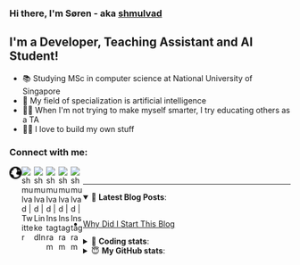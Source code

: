 ### Hi there, I'm Søren - aka [shmulvad][website]

## I'm a Developer, Teaching Assistant and AI Student!
- 📚 Studying MSc in computer science at National University of Singapore
- 🧠 My field of specialization is artificial intelligence
- 👨‍🏫 When I'm not trying to make myself smarter, I try educating others as a TA
- 👨‍💻 I love to build my own stuff

### Connect with me:

[<img align="left" alt="shmulvad.com" width="22px" src="https://raw.githubusercontent.com/iconic/open-iconic/master/svg/globe.svg" />][website]

[<img align="left" alt="shmulvad | Twitter" width="22px" src="https://cdn.jsdelivr.net/npm/simple-icons@v3/icons/twitter.svg" />][twitter]

[<img align="left" alt="shmulvad | LinkedIn" width="22px" src="https://cdn.jsdelivr.net/npm/simple-icons@v3/icons/linkedin.svg" />][linkedin]

[<img align="left" alt="shmulvad | Instagram" width="22px" src="https://cdn.jsdelivr.net/npm/simple-icons@v3/icons/instagram.svg" />][instagram]

[<img align="left" alt="shmulvad | Instagram" width="22px" src="https://cdn.jsdelivr.net/npm/simple-icons@v3/icons/stackoverflow.svg" />][stackOverflow]

[<img align="left" alt="shmulvad | Instagram" width="22px" src="https://cdn.jsdelivr.net/npm/simple-icons@v3/icons/gmail.svg" />][mail]

<br />

---

<details open>
 <summary>📕 <b>Latest Blog Posts</b>: </summary>

<br>

<!-- BLOG-POST-LIST:START -->
- [Why Did I Start This Blog](https://shmulvad.com/blog/why-did-start-this-blog)
<!-- BLOG-POST-LIST:END -->

</details>

<!-- --- -->

<details>
 <summary>🤖 <b>Coding stats</b>: </summary>

<br>

<!--START_SECTION:waka-->
**I'm an Early 🐤** 

```text
🌞 Morning    75 commits     █████░░░░░░░░░░░░░░░░░░░░   21.99% 
🌆 Daytime    96 commits     ███████░░░░░░░░░░░░░░░░░░   28.15% 
🌃 Evening    67 commits     █████░░░░░░░░░░░░░░░░░░░░   19.65% 
🌙 Night      103 commits    ███████░░░░░░░░░░░░░░░░░░   30.21%

```


📊 **This Week I Spent My Time On** 

```text
💬 Programming Languages: 
JavaScript               6 hrs 5 mins        ████████████░░░░░░░░░░░░░   50.58% 
TeX                      4 hrs 44 mins       █████████░░░░░░░░░░░░░░░░   39.38% 
Other                    34 mins             █░░░░░░░░░░░░░░░░░░░░░░░░   4.83% 
Python                   18 mins             ░░░░░░░░░░░░░░░░░░░░░░░░░   2.55% 
Text                     7 mins              ░░░░░░░░░░░░░░░░░░░░░░░░░   1.1%

🔥 Editors: 
VS Code                  10 hrs 47 mins      ██████████████████████░░░   89.75% 
Sublime Text             39 mins             █░░░░░░░░░░░░░░░░░░░░░░░░   5.42% 
Zsh                      34 mins             █░░░░░░░░░░░░░░░░░░░░░░░░   4.83%

🐱‍💻 Projects: 
factor                   6 hrs 22 mins       █████████████░░░░░░░░░░░░   52.95% 
Notes                    4 hrs 39 mins       █████████░░░░░░░░░░░░░░░░   38.77% 
Unknown Project          31 mins             █░░░░░░░░░░░░░░░░░░░░░░░░   4.38% 
react-boilerplate        13 mins             ░░░░░░░░░░░░░░░░░░░░░░░░░   1.85% 
thesis                   4 mins              ░░░░░░░░░░░░░░░░░░░░░░░░░   0.57%

```


<!--END_SECTION:waka-->

</details>

<!-- --- -->

<details>
 <summary>😇 <b>My GitHub stats</b>: </summary>

<br>

<img align="left" alt="shmulvad's Github Stats" src="https://github-readme-stats.vercel.app/api?username=shmulvad&show_icons=true&hide_border=true" />

</details>



[website]: https://shmulvad.com
[twitter]: https://twitter.com/shmulvad
[linkedin]: https://linkedin.com/in/shmulvad
[instagram]: https://instagram.com/shmulvad
[stackOverflow]: https://stackoverflow.com/users/9248793/shmulvad
[mail]: mailto:shmulvad@gmail.com
